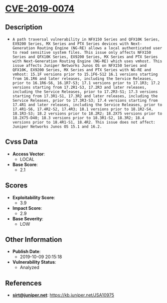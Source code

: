 
# [CVE-2019-0074](https://cve.mitre.org/cgi-bin/cvename.cgi?name=CVE-2019-0074)

## Description

- `A path traversal vulnerability in NFX150 Series and QFX10K Series, EX9200 Series, MX Series and PTX Series devices with Next-Generation Routing Engine (NG-RE) allows a local authenticated user to read sensitive system files. This issue only affects NFX150 Series and QFX10K Series, EX9200 Series, MX Series and PTX Series with Next-Generation Routing Engine (NG-RE) which uses vmhost. This issue affects Juniper Networks Junos OS on NFX150 Series and QFX10K, EX9200 Series, MX Series and PTX Series with NG-RE and vmhost: 15.1F versions prior to 15.1F6-S12 16.1 versions starting from 16.1R6 and later releases, including the Service Releases, prior to 16.1R6-S6, 16.1R7-S3; 17.1 versions prior to 17.1R3; 17.2 versions starting from 17.2R1-S3, 17.2R3 and later releases, including the Service Releases, prior to 17.2R3-S1; 17.3 versions starting from 17.3R1-S1, 17.3R2 and later releases, including the Service Releases, prior to 17.3R3-S3; 17.4 versions starting from 17.4R1 and later releases, including the Service Releases, prior to 17.4R1-S6, 17.4R2-S2, 17.4R3; 18.1 versions prior to 18.1R2-S4, 18.1R3-S3; 18.2 versions prior to 18.2R2; 18.2X75 versions prior to 18.2X75-D40; 18.3 versions prior to 18.3R1-S2, 18.3R2; 18.4 versions prior to 18.4R1-S1, 18.4R2. This issue does not affect: Juniper Networks Junos OS 15.1 and 16.2.`

## Cvss Data

- **Access Vector**:
  - LOCAL
- **Base Score**:
  - 2.1

## Scores

- **Exploitability Score**:
  - 3.9
- **Impact Score**:
  - 2.9
- **Base Severity**:
  - LOW

## Other Information

- **Publish Date**:
  - 2019-10-09 20:15:18
- **Vulnerability Status**:
  - Analyzed

## References

- **sirt@juniper.net**: https://kb.juniper.net/JSA10975
